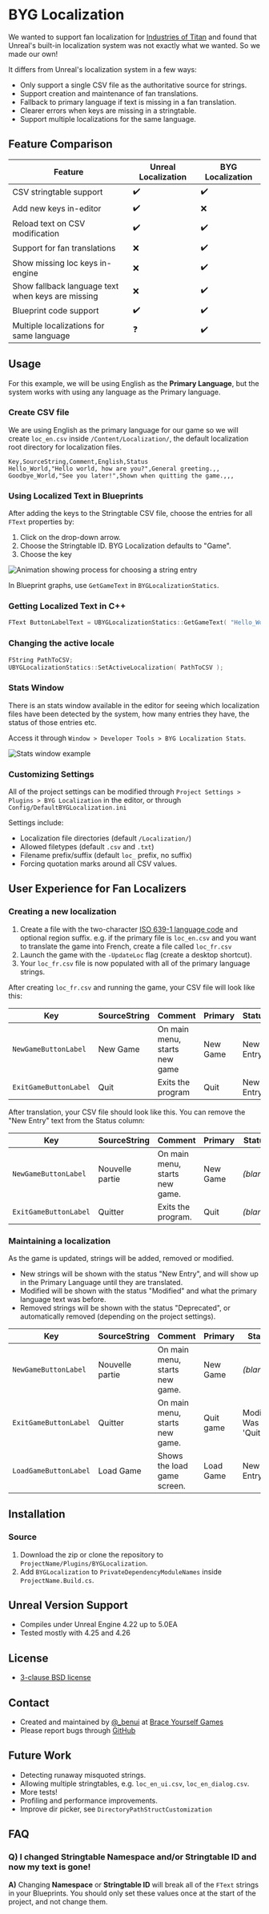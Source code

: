 # BYG Localization

We wanted to support fan localization for [Industries of
Titan](https://braceyourselfgames.com/industries-of-titan/) and found that
Unreal's built-in localization system was not exactly what we wanted. So we
made our own!

It differs from Unreal's localization system in a few ways:

* Only support a single CSV file as the authoritative source for strings.
* Support creation and maintenance of fan translations.
* Fallback to primary language if text is missing in a fan translation.
* Clearer errors when keys are missing in a stringtable.
* Support multiple localizations for the same language.



## Feature Comparison

| Feature | Unreal Localization | BYG Localization |
| --- | --- | --- |
| CSV stringtable support							| :heavy_check_mark: 	| :heavy_check_mark:	|
| Add new keys in-editor							| :heavy_check_mark:	| :x:					|
| Reload text on CSV modification					| :heavy_check_mark: 	| :heavy_check_mark:	|
| Support for fan translations						| :x:					| :heavy_check_mark:	|
| Show missing loc keys in-engine					| :x:					| :heavy_check_mark:	|
| Show fallback language text when keys are missing | :x:					| :heavy_check_mark:	|
| Blueprint code support							| :heavy_check_mark:	| :heavy_check_mark:	|
| Multiple localizations for same language			| :question:			| :heavy_check_mark:	|



## Usage

For this example, we will be using English as the **Primary Language**, but
the system works with using any language as the Primary language.

### Create CSV file

We are using English as the primary language for our game so we will create
`loc_en.csv` inside `/Content/Localization/`, the default localization root
directory for localization files. 

```
Key,SourceString,Comment,English,Status
Hello_World,"Hello world, how are you?",General greeting.,,
Goodbye_World,"See you later!",Shown when quitting the game.,,,
```

### Using Localized Text in Blueprints

After adding the keys to the Stringtable CSV file, choose the entries for all
`FText` properties by:

1. Click on the drop-down arrow.
2. Choose the Stringtable ID. BYG Localization defaults to "Game".
3. Choose the key

![Animation showing process for choosing a string entry](https://benui.ca/assets/unreal/stringtable.gif)

In Blueprint graphs, use `GetGameText` in `BYGLocalizationStatics`.

### Getting Localized Text in C++ 

```cpp
FText ButtonLabelText = UBYGLocalizationStatics::GetGameText( "Hello_World" );
```

### Changing the active locale

```cpp
FString PathToCSV;
UBYGLocalizationStatics::SetActiveLocalization( PathToCSV );
```

### Stats Window

There is an stats window available in the editor for seeing which localization
files have been detected by the system, how many entries they have, the status
of those entries etc.

Access it through `Window > Developer Tools > BYG Localization Stats`.

![Stats window example](https://benui.ca/assets/unreal/byglocalization-statswindow.png)

### Customizing Settings

All of the project settings can be modified through `Project Settings > Plugins > BYG Localization` in the editor, or through
`Config/DefaultBYGLocalization.ini`

Settings include:
* Localization file directories (default `/Localization/`)
* Allowed filetypes (default `.csv` and `.txt`)
* Filename prefix/suffix (default `loc_` prefix, no suffix)
* Forcing quotation marks around all CSV values.



## User Experience for Fan Localizers

### Creating a new localization

1. Create a file with the two-character [ISO 639-1 language
   code](https://en.wikipedia.org/wiki/List_of_ISO_639-1_codes) and optional
   region suffix. e.g. if the primary file is `loc_en.csv` and you want to
   translate the game into French, create a file called `loc_fr.csv`
2. Launch the game with the `-UpdateLoc` flag (create a desktop shortcut).
3. Your `loc_fr.csv` file is now populated with all of the primary language
   strings.

After creating `loc_fr.csv` and running the game, your CSV file will look like
this:

| Key | SourceString | Comment | Primary | Status |
| --- | --- | --- | --- | --- |
| `NewGameButtonLabel` | New Game | On main menu, starts new game | New Game | New Entry |
| `ExitGameButtonLabel` | Quit | Exits the program | Quit | New Entry |

After translation, your CSV file should look like this. You can remove the "New Entry" text from the Status column:

| Key | SourceString | Comment | Primary | Status |
| --- | --- | --- | --- | --- |
| `NewGameButtonLabel` | Nouvelle partie | On main menu, starts new game. | New Game | _(blank)_ |
| `ExitGameButtonLabel` | Quitter | Exits the program. | Quit | _(blank)_ |

### Maintaining a localization

As the game is updated, strings will be added, removed or modified.
* New strings will be shown with the status "New Entry", and will show up in the Primary Language until they are translated.
* Modified will be shown with the status "Modified" and what the primary language text was before.
* Removed strings will be shown with the status "Deprecated", or automatically removed (depending on the project settings).

| Key | SourceString | Comment | Primary | Status |
| --- | --- | --- | --- | --- |
| `NewGameButtonLabel` | Nouvelle partie | On main menu, starts new game. | New Game | _(blank)_ |
| `ExitGameButtonLabel` | Quitter | On main menu, starts new game. | Quit game | Modified: Was 'Quit' |
| `LoadGameButtonLabel` | Load Game | Shows the load game screen. | Load Game | New Entry |



## Installation

### Source

1. Download the zip or clone the repository to `ProjectName/Plugins/BYGLocalization`.
2. Add `BYGLocalization` to `PrivateDependencyModuleNames` inside `ProjectName.Build.cs`.



## Unreal Version Support

* Compiles under Unreal Engine 4.22 up to 5.0EA
* Tested mostly with 4.25 and 4.26



## License

* [3-clause BSD license](LICENSE)



## Contact

* Created and maintained by [@_benui](https://twitter.com/_benui) at [Brace Yourself Games](https://braceyourselfgames.com/)
* Please report bugs through [GitHub](https://github.com/BraceYourselfGames/UE4-BYGLocalization/issues)



## Future Work

* Detecting runaway misquoted strings.
* Allowing multiple stringtables, e.g. `loc_en_ui.csv`, `loc_en_dialog.csv`.
* More tests!
* Profiling and performance improvements.
* Improve dir picker, see `DirectoryPathStructCustomization`



## FAQ

### Q) I changed Stringtable Namespace and/or Stringtable ID and now my text is gone!

**A)** Changing **Namespace** or **Stringtable ID** will break all of the
`FText` strings in your Blueprints. You should only set these values once at
the start of the project, and not change them.

